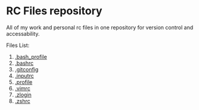 # RC Files repository
All of my work and personal rc files in one repository for version control and accessability.

Files List:
1. [.bash_profile](.bash_profile)
2. [.bashrc](.bashrc)
3. [.gitconfig](.gitconfig)
4. [.inputrc](.inputrc)
4. [.profile](.profile)
5. [.vimrc](.vimrc)
6. [.zlogin](.zlogin)
7. [.zshrc](.zshrc)
